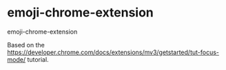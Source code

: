 # emoji-chrome-extension
emoji-chrome-extension

Based on the https://developer.chrome.com/docs/extensions/mv3/getstarted/tut-focus-mode/ tutorial.


